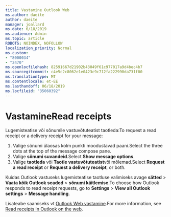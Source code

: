 ```yaml
---
title: Vastamine Outlook Web
ms.author: daeite
author: daeite
manager: joallard
ms.date: 6/18/2019
ms.audience: Admin
ms.topic: article
ROBOTS: NOINDEX, NOFOLLOW
localization_priority: Normal
ms.custom:
- "8000034"
- "2470"
ms.openlocfilehash: 82591667d21902b43049f61c977017a9d4bec4b7
ms.sourcegitcommit: c4e5c2c8062e1e0423c9c712fa222990da731f00
ms.translationtype: MT
ms.contentlocale: et-EE
ms.lasthandoff: 06/18/2019
ms.locfileid: "35060392"
---
```

# <a name="read-receipts"></a><span data-ttu-id="5688f-102">Vastamine</span><span class="sxs-lookup"><span data-stu-id="5688f-102">Read receipts</span></span>

<span data-ttu-id="5688f-103">Lugemisteatise või sõnumile vastuvõtuteatist taotleda:</span><span class="sxs-lookup"><span data-stu-id="5688f-103">To request a read receipt or a delivery receipt for your message:</span></span>

1. <span data-ttu-id="5688f-104">Valige sõnumi ülaosas kolm punkti moodustavad paani.</span><span class="sxs-lookup"><span data-stu-id="5688f-104">Select the three dots at the top of the message compose pane.</span></span>
1. <span data-ttu-id="5688f-105">Valige **sõnumi suvandeid**.</span><span class="sxs-lookup"><span data-stu-id="5688f-105">Select **Show message options**.</span></span>
1. <span data-ttu-id="5688f-106">Valige **taotleda** või **Taotle vastuvõtuteatist**või mõlemad.</span><span class="sxs-lookup"><span data-stu-id="5688f-106">Select **Request a read receipt** or **Request a delivery receipt**, or both.</span></span>

<span data-ttu-id="5688f-107">Kuidas Outlook vastuseks lugemisteatise taotluse valimiseks avage **sätted** > **Vaata kõik Outlook seaded** > **sõnumi käitlemise**.</span><span class="sxs-lookup"><span data-stu-id="5688f-107">To choose how Outlook responds to read receipt requests, go to **Settings** > **View all Outlook settings** > **Message handling**.</span></span>

<span data-ttu-id="5688f-108">Lisateabe saamiseks vt [Outlook Web vastamine](https://support.office.com/article/e09af74d-3519-45fc-a680-37a538a92157).</span><span class="sxs-lookup"><span data-stu-id="5688f-108">For more information, see [Read receipts in Outlook on the web](https://support.office.com/article/e09af74d-3519-45fc-a680-37a538a92157).</span></span>
